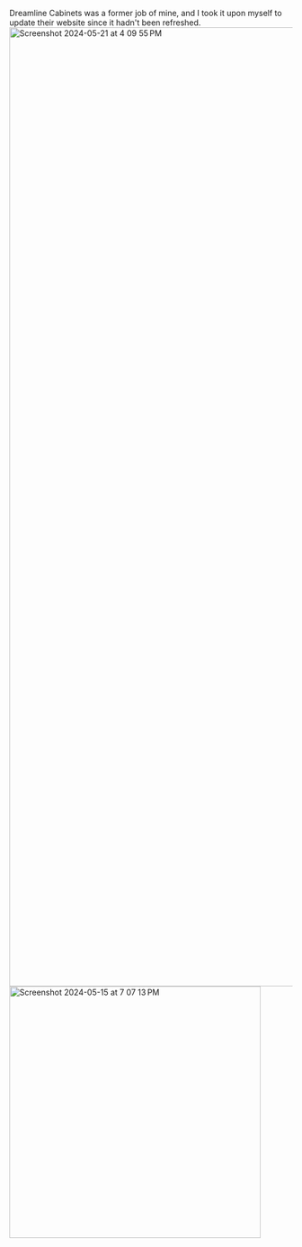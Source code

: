 Dreamline Cabinets was a former job of mine, and I took it upon myself to update their website since it hadn't been refreshed.
<img width="1703" alt="Screenshot 2024-05-21 at 4 09 55 PM" src="https://github.com/ReyesJesse/Dreamline/assets/138738945/c5961100-be53-4b16-b0c8-53389a417cf8">
<img width="447" alt="Screenshot 2024-05-15 at 7 07 13 PM" src="https://github.com/ReyesJesse/Dreamline/assets/138738945/87539751-2738-4162-95a7-4797b5d0a840">
